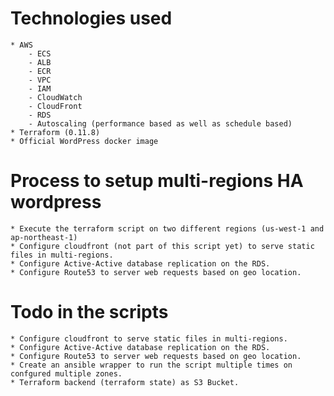  # Technologies used
    * AWS
        - ECS
        - ALB
        - ECR
        - VPC 
        - IAM
        - CloudWatch
        - CloudFront 
        - RDS 
        - Autoscaling (performance based as well as schedule based)
    * Terraform (0.11.8)
    * Official WordPress docker image


# Process to setup multi-regions HA wordpress
    * Execute the terraform script on two different regions (us-west-1 and ap-northeast-1)
    * Configure cloudfront (not part of this script yet) to serve static files in multi-regions.
    * Configure Active-Active database replication on the RDS.
    * Configure Route53 to server web requests based on geo location.

# Todo in the scripts
    * Configure cloudfront to serve static files in multi-regions.
    * Configure Active-Active database replication on the RDS.
    * Configure Route53 to server web requests based on geo location.
    * Create an ansible wrapper to run the script multiple times on confgured multiple zones.
    * Terraform backend (terraform state) as S3 Bucket.

